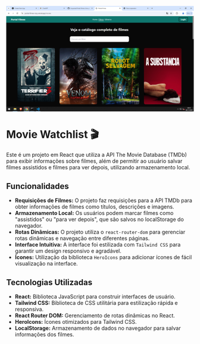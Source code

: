 ![Imagem do site](ImagemPag.png)

# Movie Watchlist 🎬

Este é um projeto em React que utiliza a API The Movie Database (TMDb) para exibir informações sobre filmes, além de permitir ao usuário salvar filmes assistidos e filmes para ver depois, utilizando armazenamento local.

## Funcionalidades

- **Requisições de Filmes:** O projeto faz requisições para a API TMDb para obter informações de filmes como títulos, descrições e imagens.
- **Armazenamento Local:** Os usuários podem marcar filmes como "assistidos" ou "para ver depois", que são salvos no localStorage do navegador.
- **Rotas Dinâmicas:** O projeto utiliza o `react-router-dom` para gerenciar rotas dinâmicas e navegação entre diferentes páginas.
- **Interface Intuitiva:** A interface foi estilizada com `Tailwind CSS` para garantir um design responsivo e agradável.
- **Ícones:** Utilização da biblioteca `HeroIcons` para adicionar ícones de fácil visualização na interface.

## Tecnologias Utilizadas

- **React:** Biblioteca JavaScript para construir interfaces de usuário.
- **Tailwind CSS:** Biblioteca de CSS utilitária para estilização rápida e responsiva.
- **React Router DOM:** Gerenciamento de rotas dinâmicas no React.
- **HeroIcons:** Ícones otimizados para Tailwind CSS.
- **LocalStorage:** Armazenamento de dados no navegador para salvar informações dos filmes.
